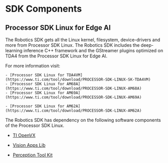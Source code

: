 SDK Components
==============

## Processor SDK Linux for Edge AI

The Robotics SDK gets all the Linux kernel, filesystem, device-drivers and more from Processor SDK Linux. The Robotics SDK includes the deep-learning inference C++ framework and the GStreamer plugins optimized on TDA4 from the Processor SDK Linux for Edge AI.

For more information visit:


```{only} tag_j7x
- [Processor SDK Linux for TDA4VM](https://www.ti.com/tool/download/PROCESSOR-SDK-LINUX-SK-TDA4VM)
- [Processor SDK Linux for AM68A](https://www.ti.com/tool/download/PROCESSOR-SDK-LINUX-AM68A)
- [Processor SDK Linux for AM69A](https://www.ti.com/tool/download/PROCESSOR-SDK-LINUX-AM69A)
```
```{only} tag_am62a
- [Processor SDK Linux for AM62A](https://www.ti.com/tool/download/PROCESSOR-SDK-LINUX-AM62A)
```

The Robotics SDK has dependency on the following software components of the Processor SDK Linux.

* [TI OpenVX](https://software-dl.ti.com/jacinto7/esd/processor-sdk-rtos-jacinto7/latest/exports/docs/tiovx/docs/user_guide/index.html)

* [Vision Apps Lib](https://software-dl.ti.com/jacinto7/esd/processor-sdk-rtos-jacinto7/latest/exports/docs/vision_apps/docs/user_guide/index.html)

* [Perception Tool Kit](https://software-dl.ti.com/jacinto7/esd/processor-sdk-rtos-jacinto7/latest/exports/docs/ti-perception-toolkit/docs/ptk_api_guide/index.html)
